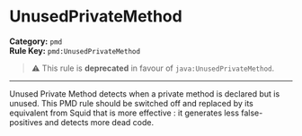 # UnusedPrivateMethod
**Category:** `pmd`<br/>
**Rule Key:** `pmd:UnusedPrivateMethod`<br/>
> :warning: This rule is **deprecated** in favour of `java:UnusedPrivateMethod`.

-----

<p>
  Unused Private Method detects when a private method is declared but is unused. This PMD rule should be switched off
  and replaced by its equivalent from Squid that is more effective : it generates less false-positives and detects more
  dead code.
</p>
